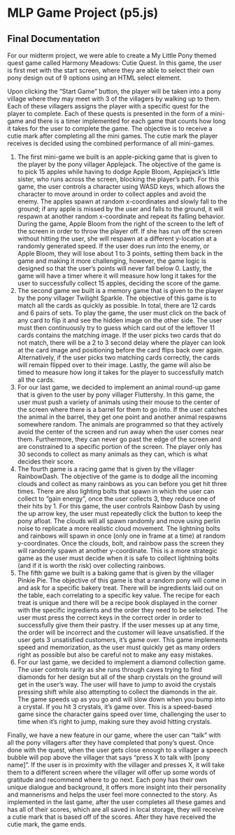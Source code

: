# MLP Game Project (p5.js)

## Final Documentation ##

For our midterm project, we were able to create a My Little Pony themed quest game called Harmony Meadows: Cutie Quest. In this game, the user is first met with the start screen, where they are able to select their own pony design out of 9 options using an HTML select element. 

Upon clicking the “Start Game” button, the player will be taken into a pony village where they may meet with 3 of the villagers by walking up to them. Each of these villagers assigns the player with a specific quest for the player to complete. Each of these quests is presented in the form of a mini-game and there is a timer implemented for each game that counts how long it takes for the user to complete the game. The objective is to receive a cutie mark after completing all the mini games. The cutie mark the player receives is decided using the combined performance of all mini-games. 

1. The first mini-game we built is an apple-picking game that is given to the player by the pony villager Applejack. The objective of the game is to pick 15 apples while having to dodge Apple Bloom, Applejack’s little sister, who runs across the screen, blocking the player’s path. For this game, the user controls a character using WASD keys, which allows the character to move around in order to collect apples and avoid the enemy. The apples spawn at random x-coordinates and slowly fall to the ground; if any apple is missed by the user and falls to the ground, it will respawn at another random x-coordinate and repeat its falling behavior. During the game, Apple Bloom from the right of the screen to the left of the screen in order to throw the player off. If she has run off the screen without hitting the user, she will respawn at a different y-location at a randomly generated speed. If the user does run into the enemy, or Apple Bloom, they will lose about 1 to 3 points, setting them back in the game and making it more challenging, however, the game logic is designed so that the user’s points will never fall below 0. Lastly, the game will have a timer where it will measure how long it takes for the user to successfully collect 15 apples, deciding the score of the game.
2. The second game we built is a memory game that is given to the player by the pony villager Twilight Sparkle. The objective of this game is to match all the cards as quickly as possible. In total, there are 12 cards and 6 pairs of sets. To play the game, the user must click on the back of any card to flip it and see the hidden image on the other side. The user must then continuously try to guess which card out of the leftover 11 cards contains the matching image. If the user picks two cards that do not match, there will be a 2 to 3 second delay where the player can look at the card image and positioning before the card flips back over again. Alternatively, if the user picks two matching cards correctly, the cards will remain flipped over to their image. Lastly, the game will also be timed to measure how long it takes for the player to successfully match all the cards.
3. For our last game, we decided to implement an animal round-up game that is given to the user by pony villager Fluttershy. In this game, the user must push a variety of animals using their mouse to the center of the screen where there is a barrel for them to go into. If the user catches the animal in the barrel, they get one point and another animal respawns somewhere random. The animals are programmed so that they actively avoid the center of the screen and run away when the user comes near them. Furthermore, they can never go past the edge of the screen and are constrained to a specific portion of the screen. The player only has 30 seconds to collect as many animals as they can, which is what decides their score.
4. The fourth game is a racing game that is given by the villager RainbowDash. The objective of the game is to dodge all the incoming clouds and collect as many rainbows as you can before you get hit three times. There are also lighting bolts that spawn in which the user can collect to “gain energy”, once the user collects 3, they reduce one of their hits by 1. For this game, the user controls Rainbow Dash by using the up arrow key, the user must repeatedly click the button to keep the pony afloat. The clouds will all spawn randomly and move using perlin noise to replicate a more realistic cloud movement. The lightning bolts and rainbows will spawn in once (only one in frame at a time) at random y-coordinates. Once the clouds, bolt, and rainbow pass the screen they will randomly spawn at another y-coordinate. This is a more strategic game as the user must decide when it is safe to collect lightning bolts (and if it is worth the risk) over collecting rainbows.
5. The fifth game we built is a baking game that is given by the villager Pinkie Pie. The objective of this game is that a random pony will come in and ask for a specific bakery treat. There will be ingredients laid out on the table, each correlating to a specific key value. The recipe for each treat is unique and there will be a recipe book displayed in the corner with the specific ingredients and the order they need to be selected. The user must press the correct keys in the correct order in order to successfully give them their pastry. If the user messes up at any time, the order will be incorrect and the customer will leave unsatisfied. If the user gets 3 unsatisfied customers, it’s game over. This game implements speed and memorization, as the user must quickly get as many orders right as possible but also be careful not to make any easy mistakes.
6. For our last game, we decided to implement a diamond collection game. The user controls rarity as she runs through caves trying to find diamonds for her design but all of the sharp crystals on the ground will get in the user’s way. The user will have to jump to avoid the crystals pressing shift while also attempting to collect the diamonds in the air. The game speeds up as you go and will slow down when you bump into a crystal. If you hit 3 crystals, it’s game over. This is a speed-based game since the character gains speed over time, challenging the user to time when it’s right to jump, making sure they avoid hitting crystals.
  
Finally, we have a new feature in our game, where the user can “talk” with all the pony villagers after they have completed that pony’s quest. Once done with the quest, when the user gets close enough to a villager a speech bubble will pop above the villager that says “press X to talk with [pony name]”. If the user is in proximity with the villager and presses X, it will take them to a different screen where the villager will offer up some words of gratitude and recommend where to go next. Each pony has their own unique dialogue and background, it offers more insight into their personality and mannerisms and helps the user feel more connected to the story. As implemented in the last game, after the user completes all these games and has all of their scores, which are all saved in local storage, they will receive a cutie mark that is based off of the scores. After they have received the cutie mark, the game ends. 
